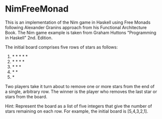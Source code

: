 # NimFreeMonad
This is an implementation of the Nim game in Haskell using Free Monads following Alexander Granins approach from his Functional Architecture Book. The Nim game example is taken from Graham Huttons "Programming in Haskell" 2nd. Edition.

The initial board comprises five rows of stars as follows:
1. \* \* \* \* \* 
2. \* \* \* \* 
3. \* \* \* 
4. \* \*
5. \*

Two players take it turn about to remove one or more stars from the end of a single, arbitrary row.
The winner is the player who removes the last star or stars from the board.

Hint: Represent the board as a list of five integers that give the number of stars
remaining on each row. For example, the initial board is [5,4,3,2,1].
